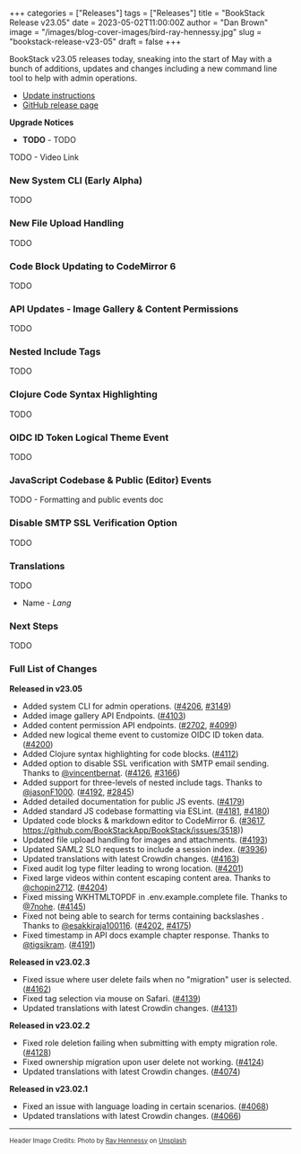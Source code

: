 +++
categories = ["Releases"]
tags = ["Releases"]
title = "BookStack Release v23.05"
date = 2023-05-02T11:00:00Z
author = "Dan Brown"
image = "/images/blog-cover-images/bird-ray-hennessy.jpg"
slug = "bookstack-release-v23-05"
draft = false
+++

BookStack v23.05 releases today, sneaking into the start of May with a
bunch of additions, updates and changes including a new command line tool
to help with admin operations. 

* [Update instructions](https://www.bookstackapp.com/docs/admin/updates)
* [GitHub release page](https://github.com/BookStackApp/BookStack/releases/tag/v23.05)

**Upgrade Notices**

- **TODO** - TODO

TODO - Video Link

### New System CLI (Early Alpha)

TODO

### New File Upload Handling

TODO

### Code Block Updating to CodeMirror 6

TODO

### API Updates - Image Gallery & Content Permissions

TODO

### Nested Include Tags

TODO

### Clojure Code Syntax Highlighting

TODO

### OIDC ID Token Logical Theme Event

TODO

### JavaScript Codebase & Public (Editor) Events

TODO - Formatting and public events doc

### Disable SMTP SSL Verification Option

TODO

### Translations

TODO

- Name - *Lang*


### Next Steps

TODO

### Full List of Changes

**Released in v23.05**

* Added system CLI for admin operations. ([#4206](https://github.com/BookStackApp/BookStack/pull/4206), [#3149](https://github.com/BookStackApp/BookStack/issues/3149))
* Added image gallery API Endpoints. ([#4103](https://github.com/BookStackApp/BookStack/pull/4103))
* Added content permission API endpoints. ([#2702](https://github.com/BookStackApp/BookStack/issues/2702), [#4099](https://github.com/BookStackApp/BookStack/pull/4099))
* Added new logical theme event to customize OIDC ID token data. ([#4200](https://github.com/BookStackApp/BookStack/issues/4200))
* Added Clojure syntax highlighting for code blocks. ([#4112](https://github.com/BookStackApp/BookStack/issues/4112))
* Added option to disable SSL verification with SMTP email sending. Thanks to [@vincentbernat](https://github.com/BookStackApp/BookStack/pull/4126). ([#4126](https://github.com/BookStackApp/BookStack/pull/4126), [#3166](https://github.com/BookStackApp/BookStack/issues/3166))
* Added support for three-levels of nested include tags. Thanks to [@jasonF1000](https://github.com/BookStackApp/BookStack/pull/4192). ([#4192](https://github.com/BookStackApp/BookStack/pull/4192), [#2845](https://github.com/BookStackApp/BookStack/issues/2845))
* Added detailed documentation for public JS events. ([#4179](https://github.com/BookStackApp/BookStack/issues/4179))
* Added standard JS codebase formatting via ESLint. ([#4181](https://github.com/BookStackApp/BookStack/pull/4181), [#4180](https://github.com/BookStackApp/BookStack/issues/4180))
* Updated code blocks & markdown editor to CodeMirror 6. ([#3617](https://github.com/BookStackApp/BookStack/pull/3617), https://github.com/BookStackApp/BookStack/issues/3518))
* Updated file upload handling for images and attachments. ([#4193](https://github.com/BookStackApp/BookStack/pull/4193))
* Updated SAML2 SLO requests to include a session index. ([#3936](https://github.com/BookStackApp/BookStack/issues/3936))
* Updated translations with latest Crowdin changes. ([#4163](https://github.com/BookStackApp/BookStack/pull/4163))
* Fixed audit log type filter leading to wrong location. ([#4201](https://github.com/BookStackApp/BookStack/issues/4201))
* Fixed large videos within content escaping content area. Thanks to [@chopin2712](https://github.com/BookStackApp/BookStack/pull/4204). ([#4204](https://github.com/BookStackApp/BookStack/pull/4204))
* Fixed missing WKHTMLTOPDF in .env.example.complete file. Thanks to [@7nohe](https://github.com/BookStackApp/BookStack/pull/4145). ([#4145](https://github.com/BookStackApp/BookStack/pull/4145))
* Fixed not being able to search for terms containing backslashes . Thanks to [@esakkiraja100116](https://github.com/BookStackApp/BookStack/pull/4202). ([#4202](https://github.com/BookStackApp/BookStack/pull/4202), [#4175](https://github.com/BookStackApp/BookStack/issues/4175))
* Fixed timestamp in API docs example chapter response. Thanks to [@tigsikram](https://github.com/BookStackApp/BookStack/pull/4191). ([#4191](https://github.com/BookStackApp/BookStack/pull/4191))

**Released in v23.02.3**

* Fixed issue where user delete fails when no "migration" user is selected. ([#4162](https://github.com/BookStackApp/BookStack/issues/4162))
* Fixed tag selection via mouse on Safari. ([#4139](https://github.com/BookStackApp/BookStack/issues/4139))
* Updated translations with latest Crowdin changes. ([#4131](https://github.com/BookStackApp/BookStack/pull/4131))

**Released in v23.02.2**

* Fixed role deletion failing when submitting with empty migration role. ([#4128](https://github.com/BookStackApp/BookStack/issues/4128))
* Fixed ownership migration upon user delete not working. ([#4124](https://github.com/BookStackApp/BookStack/issues/4124))
* Updated translations with latest Crowdin changes. ([#4074](https://github.com/BookStackApp/BookStack/pull/4074))

**Released in v23.02.1**

* Fixed an issue with language loading in certain scenarios. ([#4068](https://github.com/BookStackApp/BookStack/issues/4068))
* Updated translations with latest Crowdin changes. ([#4066](https://github.com/BookStackApp/BookStack/pull/4066))

----

<span style="font-size: 0.8em;opacity:0.9;">Header Image Credits: <span>Photo by <a href="https://unsplash.com/@rayhennessy?utm_source=unsplash&utm_medium=referral&utm_content=creditCopyText">Ray Hennessy</a> on <a href="https://unsplash.com/photos/Hk6W46UGWRg?utm_source=unsplash&utm_medium=referral&utm_content=creditCopyText">Unsplash</a></span></span>